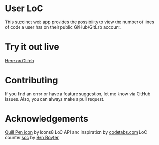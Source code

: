 # User LoC

This succinct web app provides the possibility to view the number of lines of code a user has on their public GitHub/GitLab account.

# Try it out live

[Here on Glitch](https://userloc.glitch.me)

# Contributing

If you find an error or have a feature suggestion, let me know via GitHub issues. Also, you can always make a pull request. 

# Acknowledgements

[Quill Pen icon](https://icons8.com/icon/hGBTBdUownyO/quill-pen) by Icons8
LoC API and inspiration by [codetabs.com](https://codetabs.com/count-loc/count-loc-online.html)
LoC counter [scc](https://github.com/boyter/scc) by [Ben Boyter](https://github.com/boyter)

